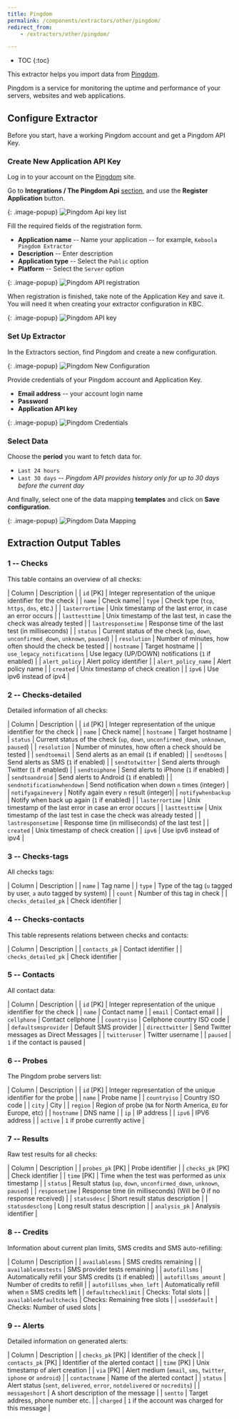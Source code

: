 ```yaml
---
title: Pingdom
permalink: /components/extractors/other/pingdom/
redirect_from:
    - /extractors/other/pingdom/

---
```


* TOC
{:toc}

This extractor helps you import data from [Pingdom](https://www.pingdom.com/).

Pingdom is a service for monitoring the uptime and performance of your servers, websites and web applications.

## Configure Extractor
Before you start, have a working Pingdom account and get a Pingdom API Key.

### Create New Application API Key

Log in to your account on the [Pingdom](https://www.pingdom.com/) site.

Go to **Integrations / The Pingdom Api** [section](https://my.pingdom.com/account/appkeys), and use the **Register Application** button.

{: .image-popup}
![Pingdom Api key list](/components/extractors/other/pingdom/03-pingdom-api.png)

Fill the required fields of the registration form.

- **Application name** -- Name your application -- for example, `Keboola Pingdom Extractor`
- **Description** -- Enter description 
- **Application type** -- Select the `Public` option
- **Platform** -- Select the `Server` option

{: .image-popup}
![Pingdom API registration](/components/extractors/other/pingdom/04-pingdom-api-form.png)

When registration is finished, take note of the Application Key and save it. You will need it when creating your extractor configuration in KBC.

{: .image-popup}
![Pingdom API key](/components/extractors/other/pingdom/05-pingdom-api-key.png)

### Set Up Extractor
In the Extractors section, find Pingdom and create a new configuration.

{: .image-popup}
![Pingdom New Configuration](/components/extractors/other/pingdom/01-new-configuration.png)

Provide credentials of your Pingdom account and Application Key.

- **Email address** -- your account login name
- **Password**
- **Application API key**

{: .image-popup}
![Pingdom Credentials](/components/extractors/other/pingdom/02-credentials.png)

### Select Data

Choose the **period** you want to fetch data for.

- `Last 24 hours`
- `Last 3O days` -- *Pingdom API provides history only for up to 30 days before the current day*

And finally, select one of the data mapping **templates** and click on **Save configuration**.

{: .image-popup}
![Pingdom Data Mapping](/components/extractors/other/pingdom/06-template.png)


## Extraction Output Tables

### 1 -- Checks

This table contains an overview of all checks:

| Column | Description |
| `id` [PK] | Integer representation of the unique identifier for the check |
| `name` | Check name|
| `type` |  Check type (`tcp`, `https`, `dns`, etc.) |
| `lasterrortime` | Unix timestamp of the last error, in case an error occurs |
| `lasttesttime` | Unix timestamp of the last test, in case the check was already tested |
| `lastresponsetime` | Response time of the last test (in milliseconds) |
| `status` | Current status of the check (`up`, `down`, `unconfirmed_down`, `unknown`, `paused`) |
| `resolution` | Number of minutes, how often should the check be tested |
| `hostname` | Target hostname |
| `use_legacy_notifications` | Use legacy (UP/DOWN) notifications (`1` if enabled) |
| `alert_policy` | Alert policy identifier |
| `alert_policy_name` | Alert policy name |
| `created` | Unix timestamp of check creation |
| `ipv6` | Use ipv6 instead of ipv4 |

### 2 -- Checks-detailed

Detailed information of all checks:

| Column | Description |
| `id` [PK] | Integer representation of the unique identifier for the check |
| `name` | Check name|
| `hostname` | Target hostname |
| `status` | Current status of the check (`up`, `down`, `unconfirmed_down`, `unknown`, `paused`) |
| `resolution` | Number of minutes, how often a check should be tested |
| `sendtoemail` | Send alerts as an email (`1` if enabled) |
| `sendtosms` |  Send alerts as SMS (`1` if enabled) |
| `sendtotwitter` | Send alerts through Twitter (`1` if enabled) |
| `sendtoiphone` | Send alerts to iPhone (`1` if enabled) |
| `sendtoandroid` | Send alerts to Android (`1` if enabled) |
| `sendnotificationwhendown` |  Send notification when down `n` times (integer) |
| `notifyagainevery` | Notify again every `n` result (integer)|
| `notifywhenbackup` | Notify when back up again (`1` if enabled) |
| `lasterrortime` | Unix timestamp of the last error in case an error occurs |
| `lasttesttime` | Unix timestamp of the last test in case the check was already tested |
| `lastresponsetime` | Response time (in milliseconds) of the last test |
| `created` | Unix timestamp of check creation |
| `ipv6` | Use ipv6 instead of ipv4 |

### 3 -- Checks-tags

All checks tags:

| Column | Description |
| `name` | Tag name |
| `type` | Type of the tag (`u` tagged by user, `a` auto tagged by system) |
| `count` | Number of this tag in check |
| `checks_detailed_pk` | Check identifier |

### 4 -- Checks-contacts

This table represents relations between checks and contacts:

| Column | Description |
| `contacts_pk` | Contact identifier |
| `checks_detailed_pk` | Check identifier |

### 5 -- Contacts

All contact data:

| Column | Description |
| `id` [PK] | Integer representation of the unique identifier for the check |
| `name` | Contact name	 |
| `email` | Contact email |
| `cellphone` | Contact cellphone |
| `countryiso` | Cellphone country ISO code |
| `defaultsmsprovider` | Default SMS provider |
| `directtwitter` | Send Twitter messages as Direct Messages |
| `twitteruser` | Twitter username |
| `paused` | `1` if the contact is paused |

### 6 -- Probes

The Pingdom probe servers list:

| Column | Description |
| `id` [PK] | Integer representation of the unique identifier for the probe |
| `name` | Probe name |
| `countryiso` | Country ISO code |
| `city` | City |
| `region` | Region of probe (`NA` for North America, `EU` for Europe, etc) |
| `hostname` | DNS name	 |
| `ip` | IP address |
| `ipv6` | IPV6 address  |
| `active` | `1` if probe currently active |

### 7 -- Results

Raw test results for all checks:

| Column | Description |
| `probes_pk` [PK] | Probe identifier |
| `checks_pk` [PK] | Check identifier |
| `time` [PK] | Time when the test was performed as unix timestamp |
| `status` | Result status (`up`, `down`, `unconfirmed_down`, `unknown`, `paused`) |
| `responsetime` | Response time (in milliseconds) (Will be 0 if no response received) |
| `statusdesc` | Short result status description |
| `statusdesclong` | Long result status description |
| `analysis_pk` | Analysis identifier |

### 8 -- Credits

Information about current plan limits, SMS credits and SMS auto-refilling:

| Column | Description |
| `availablesms` | SMS credits remaining |
| `availablesmstests` | SMS provider tests remaining |
| `autofillsms` | Automatically refill your SMS credits (`1` if enabled) |
| `autofillsms_amount` | Number of credits to refill |
| `autofillsms_when_left` | Automatically refill when `n` SMS credits left |
| `defaultchecklimit` | Checks: Total slots |
| `availabledefaultchecks` | Checks: Remaining free slots |
| `useddefault` | Checks: Number of used slots |

### 9 -- Alerts

Detailed information on generated alerts:

| Column | Description |
| `checks_pk` [PK] | Identifier of the check |
| `contacts_pk` [PK] | Identifier of the alerted contact |
| `time` [PK] | Unix timestamp of alert creation |
| `via` [PK] | Alert medium	(`email`, `sms`, `twitter`, `iphone` or `android`) |
| `contactname` | Name of the alerted contact |
| `status` | Alert status (`sent`, `delivered`, `error`, `notdelivered` or `nocredits`) |
| `messageshort` | A short description of the message |
| `sentto` | Target address, phone number etc. |
| `charged` | `1` if the account was charged for this message |
